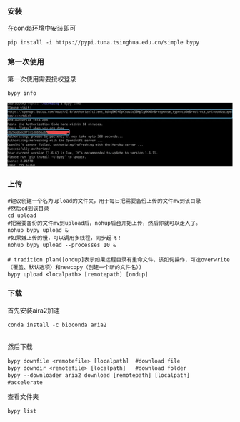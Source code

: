 ### 安装

在conda环境中安装即可

```shell
pip install -i https://pypi.tuna.tsinghua.edu.cn/simple bypy
```

### 第一次使用

第一次使用需要授权登录

```shell
bypy info
```



![bypy](imgs/bypy.png)

### 上传

```shell
#建议创建一个名为upload的文件夹，用于每日把需要备份上传的文件mv到该目录
#然后cd到该目录
cd upload
#把需要备份的文件mv到upload后，nohup后台开始上传，然后你就可以走人了。
nohup bypy upload &
#如果嫌上传的慢，可以调用多线程，同步起飞！
nohup bypy upload --processes 10 &

# tradition plan([ondup]表示如果远程目录有重命文件，该如何操作，可选overwrite（覆盖、默认选项）和newcopy（创建一个新的文件名）)
bypy upload <localpath> [remotepath] [ondup]
```



### 下载

首先安装aira2加速

```shell
conda install -c bioconda aria2
```

<br>然后下载

```shell
bypy downfile <remotefile> [localpath]	#download file
bypy downdir <remotefile> [localpath]	#download folder
bypy --downloader aria2 download [remotepath] [localpath]	#accelerate
```



查看文件夹

```shell
bypy list
```


